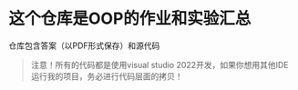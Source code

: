 # 这个仓库是OOP的作业和实验汇总
仓库包含答案（以PDF形式保存）和源代码

>注意！所有的代码都是使用visual studio 2022开发，如果你想用其他IDE运行我的项目，务必进行代码层面的拷贝！
